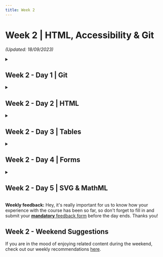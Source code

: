 ```yaml
---
title: Week 2
---
```


# Week 2 | HTML, Accessibility & Git

_(Updated: 18/09/2023)_

<!-- Week 2 - Day 1 | Git -->
<details markdown="1">
  <summary><h2>Week 2 - Day 1 | Git</h2></summary>

  ### Schedule

  ### Study Plan

  **What you'll learn:**

  - Basic Git concepts
  - Basic Git commands
  - Create a GitHub repository

  ---

  - **Set up SSH keys for GitHub.** Complete the following 4 steps in order to be able to access GitHub without using a username and password.

  > [About SSH](https://docs.github.com/en/authentication/connecting-to-github-with-ssh/about-ssh): "Using the SSH protocol, you can connect and authenticate to remote servers and services. With SSH keys, you can connect to GitHub without supplying your username and personal access token at each visit."

  1. [**Set up SSH keys for GitHub**](https://docs.github.com/en/authentication/connecting-to-github-with-ssh/generating-a-new-ssh-key-and-adding-it-to-the-ssh-agent)

  2. [**Check for SSH keys**](https://docs.github.com/en/authentication/connecting-to-github-with-ssh/checking-for-existing-ssh-keys)

  3. [**Add SSH keys to your GitHub account**](https://docs.github.com/en/authentication/connecting-to-github-with-ssh/adding-a-new-ssh-key-to-your-github-account)

  4. [**Test your SSH connection**](https://docs.github.com/en/authentication/connecting-to-github-with-ssh/testing-your-ssh-connection)

  **TASK: Set up SSH keys for GitHub**. Once you have successfully completed all 4 steps, make sure to update your [progress sheet](../../user/progress.draft.60.csv) and mark the ` Set up SSH keys for GitHub` task as completed by switching the COMPLETED column from `FALSE` to `TRUE`.

  - [Watch: **Git Tutorial For Dummies**](https://www.youtube.com/watch?v=mJ-qvsxPHpY)
    - **Notes**: Make sure to **follow along** and run the git commands on your own repo. ⚠️ **IMPORTANT:** The repository you will create under your GitHub account, **must be named: `gitVideo`**.
    - **Duration**: 20min 
    - **Level**: Beginner
    - <details>
        <summary>What you'll learn:</summary>
        <ul>
          <li>mkdir</li>
          <li>cd</li>
          <li>rm</li>
          <li>ls</li>
          <li>touch</li>
          <li>git init</li>
          <li>git add .</li>
          <li>git add index.html</li>
          <li>git commit -m "MESSAGE"</li>
          <li>git log</li>
          <li>git checkout BRANCH_NAME</li>
          <li>git checkout -b NEW_BRANCH_NAME</li>
          <li>git checkout COMMIT_HASH</li>
          <li>git, detached state</li>
          <li>git switch</li>
          <li>git branch</li>
          <li>git remote add origin GITHUB_URL</li>
          <li>git push origin master</li>
        </ul>
      </details>

  **One important point to remember** is that the main branch in a git repository these days is called, ...well `main`. A few years back, the main branch used to be called `master`, so expect to see this term in various videos and tutorials. You should stick with `main`, by the way. There are no masters here. 🙂

  - **⏰ Time for a short break** (~5-10min) before the next longer video.

  **Repetitio est mater studiorum:** "Repetition is the mother of learning". Let's recap those git concepts by revisiting them through another (longer) and more in-depth video about Git. 

  - [Watch: **Git and GitHub for Beginners - Crash Course**](https://www.youtube.com/watch?v=RGOj5yH7evk)
    - **Duration**: 69min
    - **Level**: Beginner
    - <details>
        <summary>What you'll learn:</summary>
        <ul>
          <li>(0:00) Introduction</li>
          <li>(1:10) What is git?</li>
          <li>(1:30) What is version control?</li>
          <li>(2:10) Terms to be learn in video</li>
          <li>(5:20) Git commands</li>
          <li>(7:05) sign up in GitHub</li>
          <li>(11:32) using git in local machine</li>
          <li>(11:54) git install</li>
          <li>(12:48) getting code editor</li>
          <li>(13:30) inside VS Code</li>
          <li>(14:30) cloning through VS Code</li>
          <li>(17:30) git commit command</li>
          <li>(18:15) git add command</li>
          <li>(19:15) committing</li>
          <li>(20:20) git push command</li>
          <li>(20:30) SSH Keys</li>
          <li>(25:25) git push</li>
          <li>(30:21) Review workflow so far</li>
          <li>(31:40) Compare between GitHub workflow and local git workflow</li>
          <li>(32:42) git branching</li>
          <li>(56:30) Undoing in git</li>
          <li>(1:01:50) Forking in git</li>
          <li>(1:07:55) Ending</li>
        </ul>
      </details>

  - You can find a nice reference to the git commands mentioned in the videos [here](resources/git-commands.html). _(Also, in [markdown format](resources/git-commands.md))_

  ### Summary

  - **What is Version Control?** The management of changes to documents, computer programs, large web sites, and other collections of information.
  - **What is Git?** A free and open source version control system.

  ### Exercises

  Make sure to complete all the tasks found in the [Progress Sheet](../../user/week01/progress/progress.w02.d01.csv) that are related to the current week and day and update the sheet accordingly. Once you've updated the sheet, don't forget to `commit` and `push`.

  > **Note:** Do not forget to create the Progress Sheet first on your `/user/week02/progress/` folder.
  >
  > Follow the instructions [found here](../week01/resources/PROGRESS-WORKFLOW.md) on how to keep track of your progress!

  ### [Extra Resources](EXTRAS.md)

  ### Sources and Attributions
</details>

<!-- Week 2 - Day 2 | HTML -->
<details markdown="1">
  <summary><h2>Week 2 - Day 2 | HTML</h2></summary>

  ### Schedule

  ### Study Plan

  **What you'll learn:**

  During Week 1, we covered some of the [basics of HTML](../week01/resources/html_basics/README.md). 
  Now, it's time to dive deeper into HTML. 

  - [Read: **What's in the head? Metadata in HTML**](resources/the_head_metadata_in_html/README.md)
    - Description: The `<head>` of an HTML document is the part that is not displayed in the web browser when the page is loaded. In this article, you'll learn all about the information it contains.

  - [Read: **HTML text fundamentals**](resources/html_text_fundamentals/README.md)
    - Description: This article explains the way HTML can be used to structure a page of text by adding headings and paragraphs, emphasizing words, creating lists, and more.

  ### Summary

  ### Exercises

  Make sure to complete all the tasks found in the [Progress Sheet](../../user/week01/progress/progress.w02.d02.csv) that are related to the current week and day and update the sheet accordingly. Once you've updated the sheet, don't forget to `commit` and `push`.

  > **Note:** Do not forget to create the Progress Sheet first on your `/user/week02/progress/` folder.
  >
  > Follow the instructions [found here](../week01/resources/PROGRESS-WORKFLOW.md) on how to keep track of your progress!

  ### [Extra Resources](EXTRAS.md)

  ### Sources and Attributions
</details>

<!-- Week 2 - Day 3 | Tables -->
<details markdown="1">
  <summary><h2>Week 2 - Day 3 | Tables</h2></summary>

  ### Schedule

  ### Study Plan

  **What you'll learn:**

  ### Summary

  ### Exercises

  Make sure to complete all the tasks found in the [Progress Sheet](../../user/week01/progress/progress.w02.d03.csv) that are related to the current week and day and update the sheet accordingly. Once you've updated the sheet, don't forget to `commit` and `push`.

  > **Note:** Do not forget to create the Progress Sheet first on your `/user/week02/progress/` folder.
  >
  > Follow the instructions [found here](../week01/resources/PROGRESS-WORKFLOW.md) on how to keep track of your progress!

  ### [Extra Resources](EXTRAS.md)

  ### Sources and Attributions
</details>

<!-- Week 2 - Day 4 | Forms -->
<details markdown="1">
  <summary><h2>Week 2 - Day 4 | Forms</h2></summary>

  ### Schedule

  ### Study Plan

  **What you'll learn:**

  ### Summary

  ### Exercises

  Make sure to complete all the tasks found in the [Progress Sheet](../../user/week01/progress/progress.w02.d04.csv) that are related to the current week and day and update the sheet accordingly. Once you've updated the sheet, don't forget to `commit` and `push`.

  > **Note:** Do not forget to create the Progress Sheet first on your `/user/week02/progress/` folder.
  >
  > Follow the instructions [found here](resources/PROGRESS-WORKFLOW.md) on how to keep track of your progress!

  ### [Extra Resources](EXTRAS.md)

  ### Sources and Attributions
</details>

<!-- Week 2 - Day 5 | SVG & MathML -->
<details markdown="1">
  <summary><h2>Week 2 - Day 5 | SVG & MathML</h2></summary>

  ### Schedule

  ### Study Plan

  **What you'll learn:**

  ### Summary

  ### Exercises

  Make sure to complete all the tasks found in the [Progress Sheet](../../user/week01/progress/progress.w02.d05.csv) that are related to the current week and day and update the sheet accordingly. Once you've updated the sheet, don't forget to `commit` and `push`.

  > **Note:** Do not forget to create the Progress Sheet first on your `/user/week02/progress/` folder.
  >
  > Follow the instructions [found here](../week01/resources/PROGRESS-WORKFLOW.md) on how to keep track of your progress!

  ### [Extra Resources](EXTRAS.md)

  ### Sources and Attributions
</details>

**Weekly feedback:** Hey, it's really important for us to know how your experience with the course has been so far, so don't forget to fill in and submit your [**mandatory** feedback form](https://forms.gle/S6Zg3bbS2uuwsSZF9) before the day ends. Thanks you! 

## Week 2 - Weekend Suggestions

If you are in the mood of enjoying related content during the weekend, check out our weekly recommendations [here](WEEKEND.md).